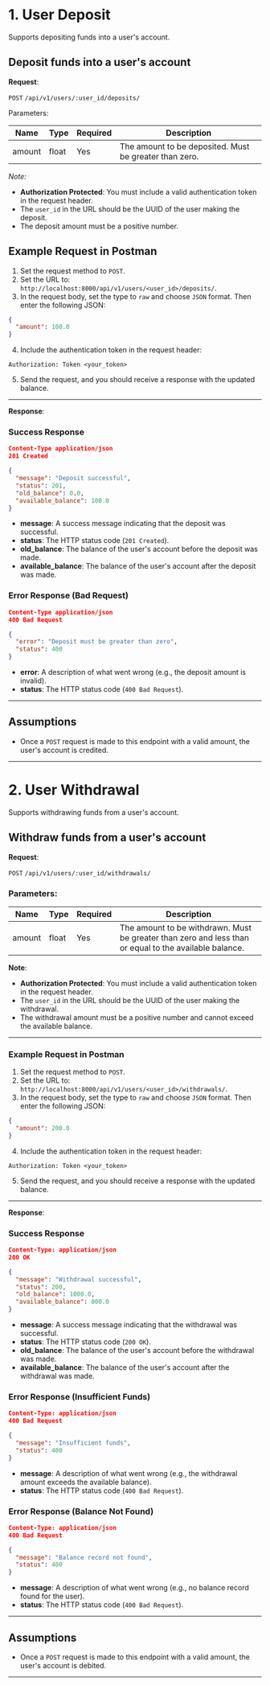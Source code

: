 # 1. User Deposit

Supports depositing funds into a user's account.

## Deposit funds into a user's account

**Request**:

`POST` `/api/v1/users/:user_id/deposits/`

Parameters:

Name       | Type   | Required | Description
-----------|--------|----------|------------
amount     | float  | Yes      | The amount to be deposited. Must be greater than zero.

*Note:*

- **Authorization Protected**: You must include a valid authentication token in the request header.
- The `user_id` in the URL should be the UUID of the user making the deposit.
- The deposit amount must be a positive number.


## Example Request in Postman

1. Set the request method to `POST`.
2. Set the URL to: `http://localhost:8000/api/v1/users/<user_id>/deposits/`.
3. In the request body, set the type to `raw` and choose `JSON` format. Then enter the following JSON:

```json
{
  "amount": 100.0
}
```

4. Include the authentication token in the request header:

```text
Authorization: Token <your_token>
```

5. Send the request, and you should receive a response with the updated balance.

---

**Response**:

### Success Response

```json
Content-Type application/json
201 Created

{
  "message": "Deposit successful",
  "status": 201,
  "old_balance": 0.0,
  "available_balance": 100.0
}
```

- **message**: A success message indicating that the deposit was successful.
- **status**: The HTTP status code (`201 Created`).
- **old_balance**: The balance of the user's account before the deposit was made.
- **available_balance**: The balance of the user's account after the deposit was made.

### Error Response (Bad Request)

```json
Content-Type application/json
400 Bad Request

{
  "error": "Deposit must be greater than zero",
  "status": 400
}
```

- **error**: A description of what went wrong (e.g., the deposit amount is invalid).
- **status**: The HTTP status code (`400 Bad Request`).

---

## Assumptions

- Once a `POST` request is made to this endpoint with a valid amount, the user's account is credited.

---


# 2. User Withdrawal

Supports withdrawing funds from a user's account.

## Withdraw funds from a user's account

**Request**:

`POST` `/api/v1/users/:user_id/withdrawals/`

### Parameters:

| Name     | Type   | Required | Description                                                   |
|----------|--------|----------|---------------------------------------------------------------|
| amount   | float  | Yes      | The amount to be withdrawn. Must be greater than zero and less than or equal to the available balance. |

**Note**:

- **Authorization Protected**: You must include a valid authentication token in the request header.
- The `user_id` in the URL should be the UUID of the user making the withdrawal.
- The withdrawal amount must be a positive number and cannot exceed the available balance.

---

### Example Request in Postman

1. Set the request method to `POST`.
2. Set the URL to: `http://localhost:8000/api/v1/users/<user_id>/withdrawals/`.
3. In the request body, set the type to `raw` and choose `JSON` format. Then enter the following JSON:

```json
{
  "amount": 200.0
}
```

4. Include the authentication token in the request header:

```text
Authorization: Token <your_token>
```

5. Send the request, and you should receive a response with the updated balance.

---

**Response**:

### Success Response

```json
Content-Type: application/json
200 OK

{
  "message": "Withdrawal successful",
  "status": 200,
  "old_balance": 1000.0,
  "available_balance": 800.0
}
```

- **message**: A success message indicating that the withdrawal was successful.
- **status**: The HTTP status code (`200 OK`).
- **old_balance**: The balance of the user's account before the withdrawal was made.
- **available_balance**: The balance of the user's account after the withdrawal was made.

### Error Response (Insufficient Funds)

```json
Content-Type: application/json
400 Bad Request

{
  "message": "Insufficient funds",
  "status": 400
}
```

- **message**: A description of what went wrong (e.g., the withdrawal amount exceeds the available balance).
- **status**: The HTTP status code (`400 Bad Request`).

### Error Response (Balance Not Found)

```json
Content-Type: application/json
400 Bad Request

{
  "message": "Balance record not found",
  "status": 400
}
```

- **message**: A description of what went wrong (e.g., no balance record found for the user).
- **status**: The HTTP status code (`400 Bad Request`).

---

## Assumptions

- Once a `POST` request is made to this endpoint with a valid amount, the user's account is debited.

---
